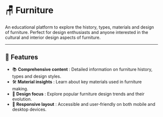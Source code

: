 # 🪑 Furniture

An educational platform to explore the history, types, materials and design of furniture. Perfect for design enthusiasts and anyone interested in the cultural and interior design aspects of furniture.

---

## 🚀 Features  
- 📚 **Comprehensive content** : Detailed information on furniture history, types and design styles.  
- 🛠️ **Material insights** : Learn about key materials used in furniture making.  
- 🎨 **Design focus** : Explore popular furniture design trends and their evolution.  
- 📱 **Responsive layout** : Accessible and user-friendly on both mobile and desktop devices.
